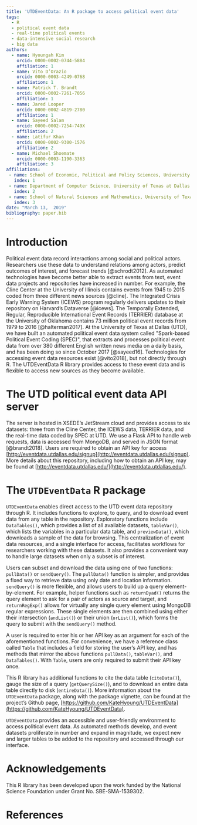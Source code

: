 ```yaml
---
title: 'UTDEventData: An R package to access political event data'
tags:
  - R
  - political event data
  - real-time political events
  - data-intensive social research
  - big data
authors:
  - name: Hyoungah Kim
    orcid: 0000-0002-0744-5884
    affiliation: 1
  - name: Vito D’Orazio
    orcid: 0000-0003-4249-0768
    affiliation: 1
  - name: Patrick T. Brandt
    orcid: 0000-0002-7261-7056
    affiliation: 1
  - name: Jared Looper
    orcid: 0000-0002-4819-2780
    affiliation: 1
  - name: Sayeed Salam
    orcid: 0000-0002-7254-749X
    affiliation: 2
  - name: Latifur Khan
    orcid: 0000-0002-9300-1576
    affiliation: 2
  - name: Michael Shoemate
    orcid: 0000-0003-1190-3363
    affiliation: 3
affiliations:
 - name: School of Economic, Political and Policy Sciences, University of Texas at Dallas
   index: 1
 - name: Department of Computer Science, University of Texas at Dallas
   index: 2
 - name: School of Natural Sciences and Mathematics, University of Texas at Dallas
   index: 3
date: "March 13,  2019"
bibliography: paper.bib
---
```


# Introduction

Political event data record interactions among social and political actors. Researchers use these data to understand relations among actors, predict outcomes of interest, and forecast trends [@schrodt2012]. As automated technologies have become better able to extract events from text, event data projects and repositories have increased in number. For example, the Cline Center at the University of Illinois contains events from 1945 to 2015 coded from three different news sources [@cline]. The Integrated Crisis Early Warning System (ICEWS) program regularly delivers updates to their repository on Harvard’s Dataverse [@icews]. The Temporally Extended, Regular, Reproducible International Event Records (TERRIER) database at the University of Oklahoma contains 73 million political event records from 1979 to 2016 [@halterman2017].  At the University of Texas at Dallas (UTD), we have built an automated political event data system called "Spark-based Political Event Coding (SPEC)",  that extracts and processes political event data from over 380 different English written news media on a daily basis, and has been doing so since October 2017 [@sayeed16]. Technologies for accessing event data resources exist [@vito2018], but not directly through R. The UTDEventData R library provides access to these event data and is flexible to access new sources as they become available.

# The UTD political event data API server
The server is hosted in XSEDE’s JetStream cloud and provides access to six datasets: three from the Cline Center, the ICEWS data, TERRIER data, and the real-time data coded by SPEC at UTD. We use a Flask API to handle web requests, data is accessed from MongoDB, and served in JSON format [@brandt2018]. Users are required to obtain an API key for access [http://eventdata.utdallas.edu/signup](http://eventdata.utdallas.edu/signup).  More details about this repository, including how to obtain an API key, may be found at [http://eventdata.utdallas.edu/](http://eventdata.utdallas.edu/). 

# The ``UTDEventData`` R package

``UTDEventData`` enables direct access to the UTD event data repository through R. It includes functions to explore, to query, and to download event data from any table in the repository. Exploratory functions include ``DataTables()``, which provides a list of all available datasets,  ``tableVar()``, which lists the variables in a particular data table, and ``previewData()``, which downloads a sample of the data for browsing. This centralization of event data resources, and a single interface for access, facilitates workflows for researchers working with these datasets. It also provides a convenient way to handle large datasets when only a subset is of interest.

Users can subset and download the data using one of two functions: ``pullData()`` or ``sendQuery()``.  The ``pullData()`` function is simpler, and provides a fixed way to retrieve data using only date and location information. ``sendQuery()`` is more flexible, and allows users to build up a query element-by-element. For example, helper functions such as  ``returnDyad()`` returns the query element to ask for a pair of actors as source and target, and ``returnRegExp()`` allows for virtually any single query element using MongoDB regular expressions. These single elements are then combined using either their intersection (``andList()``) or their union  (``orList()``), which forms the query to submit with the ``sendQuery()`` method.  

A user is required to enter his or her API key as an argument for each of the aforementioned functions. For convenience, we have a reference class called ``Table`` that includes a field for storing the user’s API key, and has methods that mirror the above functions ``pullData()``, ``tableVar()``, and ``DataTables()``. With ``Table``, users are only required to submit their API key once.

This R library has additional functions to cite the data table (``citeData()``), gauge the size of a query (``getQuerySize()``), and to download an entire data table directly to disk (``entireData()``). More information about the ``UTDEventData`` package, along with the package vignette, can be found at the project’s Github page, [https://github.com/KateHyoung/UTDEventData](https://github.com/KateHyoung/UTDEventData).
 
``UTDEventData`` provides an accessible and user-friendly environment to access political event data. As automated methods develop, and event datasets proliferate in number and expand in magnitude, we expect new and larger tables to be added to the repository and accessed through our interface.  

# Acknowledgements

This R library has been developed upon the work funded by the National Science Foundation under Grant No. SBE-SMA-1539302. 

# References


